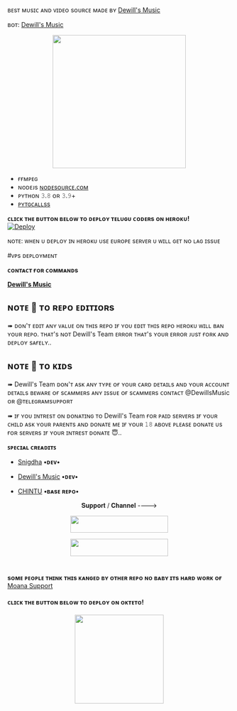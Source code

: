 ʙᴇsᴛ ᴍᴜsɪᴄ ᴀɴᴅ ᴠɪᴅᴇᴏ sᴏᴜʀᴄᴇ ᴍᴀᴅᴇ ʙʏ  [Dewill's Music](https://telegram.me/DewillsMusic)

ʙᴏᴛ: [Dewill's Music](https://telegram.me/DewillsMusicbot)

<p align="center"><a href="https://t.me/tgshadow_fighters"><img src="https://te.legra.ph/file/cfd2795cd7271c2b00991.jpg" width="300"></a></p>

 

  





- ғғᴍᴘᴇɢ
- ɴᴏᴅᴇᴊs [ɴᴏᴅᴇsᴏᴜʀᴄᴇ.ᴄᴏᴍ](https://nodesource.com/)
- ᴘʏᴛʜᴏɴ 𝟹.𝟾 ᴏʀ 𝟹.𝟿+
- [ᴘʏᴛɢᴄᴀʟʟss](https://github.com/Telugucoders/calls)



**ᴄʟɪᴄᴋ ᴛʜᴇ ʙᴜᴛᴛᴏɴ ʙᴇʟᴏᴡ ᴛᴏ ᴅᴇᴘʟᴏʏ ᴛᴇʟᴜɢᴜ ᴄᴏᴅᴇʀs ᴏɴ ʜᴇʀᴏᴋᴜ!**  
[![Deploy](https://www.herokucdn.com/deploy/button.svg)](https://heroku.com/deploy?template=https://github.com/Minni-Snigdha/DewillsMusic)


ɴᴏᴛᴇ: ᴡʜᴇɴ ᴜ ᴅᴇᴘʟᴏʏ ɪɴ ʜᴇʀᴏᴋᴜ ᴜsᴇ ᴇᴜʀᴏᴘᴇ sᴇʀᴠᴇʀ ᴜ ᴡɪʟʟ ɢᴇᴛ ɴᴏ ʟᴀɢ ɪssᴜᴇ


#ᴠᴘs ᴅᴇᴘʟᴏʏᴍᴇɴᴛ

**ᴄᴏɴᴛᴀᴄᴛ ғᴏʀ ᴄᴏᴍᴍᴀɴᴅs**

**[Dewill's Music](https://telegram.me/DewillsMusic)**



## **ɴᴏᴛᴇ 📝 ᴛᴏ ʀᴇᴘᴏ ᴇᴅɪᴛɪᴏʀs**

➠ ᴅᴏɴ'ᴛ ᴇᴅɪᴛ ᴀɴʏ ᴠᴀʟᴜᴇ ᴏɴ ᴛʜɪs ʀᴇᴘᴏ ɪғ ʏᴏᴜ ᴇᴅɪᴛ ᴛʜɪs ʀᴇᴘᴏ ʜᴇʀᴏᴋᴜ ᴡɪʟʟ ʙᴀɴ ʏᴏᴜʀ ʀᴇᴘᴏ. 
ᴛʜᴀᴛ's ɴᴏᴛ Dewill's Team ᴇʀʀᴏʀ ᴛʜᴀᴛ's ʏᴏᴜʀ ᴇʀʀᴏʀ ᴊᴜsᴛ ғᴏʀᴋ ᴀɴᴅ ᴅᴇᴘʟᴏʏ sᴀғᴇʟʏ.. 

## **ɴᴏᴛᴇ 📝 ᴛᴏ ᴋɪᴅs**

➠ Dewill's Team ᴅᴏɴ'ᴛ ᴀsᴋ ᴀɴʏ ᴛʏᴘᴇ ᴏғ ʏᴏᴜʀ ᴄᴀʀᴅ ᴅᴇᴛᴀɪʟs ᴀɴᴅ ʏᴏᴜʀ ᴀᴄᴄᴏᴜɴᴛ ᴅᴇᴛᴀɪʟs ʙᴇᴡᴀʀᴇ ᴏғ sᴄᴀᴍᴍᴇʀs ᴀɴʏ ɪssᴜᴇ ᴏғ sᴄᴀᴍᴍᴇʀs ᴄᴏɴᴛᴀᴄᴛ @DewillsMusic ᴏʀ @ᴛᴇʟᴇɢʀᴀᴍsᴜᴘᴘᴏʀᴛ

➠ ɪғ ʏᴏᴜ ɪɴᴛʀᴇsᴛ ᴏɴ ᴅᴏɴᴀᴛɪɴɢ ᴛᴏ Dewill's Team ғᴏʀ ᴘᴀɪᴅ sᴇʀᴠᴇʀs ɪғ ʏᴏᴜʀ ᴄʜɪʟᴅ ᴀsᴋ ʏᴏᴜʀ ᴘᴀʀᴇɴᴛs ᴀɴᴅ ᴅᴏɴᴀᴛᴇ ᴍᴇ ɪғ ʏᴏᴜʀ 𝟷𝟾 ᴀʙᴏᴠᴇ ᴘʟᴇᴀsᴇ ᴅᴏɴᴀᴛᴇ ᴜs ғᴏʀ sᴇʀᴠᴇʀs ɪғ ʏᴏᴜʀ ɪɴᴛʀᴇsᴛ ᴅᴏɴᴀᴛᴇ 😇.. 


**ꜱᴘᴇᴄɪᴀʟ ᴄʀᴇᴀᴅɪᴛꜱ**
- [Snigdha](https://github.com/Minni-Snigdha)        **•ᴅᴇᴠ•**

- [Dewill's Music](https://t.me/DewillsMusic)      **•ᴅᴇᴠ•**

- [CHINTU](https://t.me/Chintu_K18)  **•ʙᴀsᴇ ʀᴇᴘᴏ•**

<p align="center">𝐒𝐮𝐩𝐩𝐨𝐫𝐭 / 𝐂𝐡𝐚𝐧𝐧𝐞𝐥 ----> </p>

<p align="center"><a href="https://t.me/DewillsSupport"><img src="https://img.shields.io/badge/ᴛᴇʟᴇɢʀᴀᴍ-𝐒𝐮𝐩𝐩𝐨𝐫𝐭-black?&style=for-the-badge&logo=telegram" width="220" height="38.45"></a></p>
<p align="center"><a href="https://t.me/MoanaSupport"><img src="https://img.shields.io/badge/ᴛᴇʟᴇɢʀᴀᴍ-𝐔𝐩𝐝𝐚𝐭𝐞𝐬-black?&style=for-the-badge&logo=telegram" width="220" height="38.45"></a></p>

#

**sᴏᴍᴇ ᴘᴇᴏᴘʟᴇ ᴛʜɪɴᴋ ᴛʜɪs ᴋᴀɴɢᴇᴅ ʙʏ ᴏᴛʜᴇʀ ʀᴇᴘᴏ ɴᴏ ʙᴀʙʏ ɪᴛs ʜᴀʀᴅ ᴡᴏʀᴋ ᴏғ** [Moana Support](https://t.me/MoanaSupport)


<h4>ᴄʟɪᴄᴋ ᴛʜᴇ ʙᴜᴛᴛᴏɴ ʙᴇʟᴏᴡ ᴛᴏ ᴅᴇᴘʟᴏʏ ᴏɴ ᴏᴋᴛᴇᴛᴏ!</h4>
<p align="center"><a href="https://cloud.okteto.com/deploy?repository=https://github.com/Minni-Snigdha/DewillsMusic"><img src="https://img.shields.io/badge/Deploy%20To%20Okteto-informational?style=for-the-badge&logo=Okteto" width="200""/></a>
